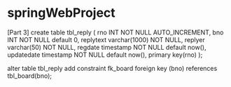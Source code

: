 # springWebProject


[Part 3]
create table tbl_reply (
	rno INT NOT NULL AUTO_INCREMENT,
	bno INT NOT NULL default 0,
	replytext varchar(1000) NOT NULL,
	replyer varchar(50) NOT NULL,
	regdate timestamp NOT NULL default now(),
	updatedate timestamp NOT NULL default now(),
	primary key(rno)
); 

alter table tbl_reply add constraint fk_board
foreign key (bno) references tbl_board(bno);